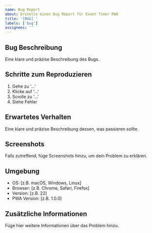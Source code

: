 ```yaml
---
name: Bug Report
about: Erstelle einen Bug Report für Event Timer PWA
title: '[BUG] '
labels: ['bug']
assignees: ''
---
```


## Bug Beschreibung
Eine klare und präzise Beschreibung des Bugs.

## Schritte zum Reproduzieren
1. Gehe zu '...'
2. Klicke auf '...'
3. Scrolle zu '...'
4. Siehe Fehler

## Erwartetes Verhalten
Eine klare und präzise Beschreibung dessen, was passieren sollte.

## Screenshots
Falls zutreffend, füge Screenshots hinzu, um dein Problem zu erklären.

## Umgebung
 - OS: [z.B. macOS, Windows, Linux]
 - Browser: [z.B. Chrome, Safari, Firefox]
 - Version: [z.B. 22]
 - PWA Version: [z.B. 1.0.0]

## Zusätzliche Informationen
Füge hier weitere Informationen über das Problem hinzu.
